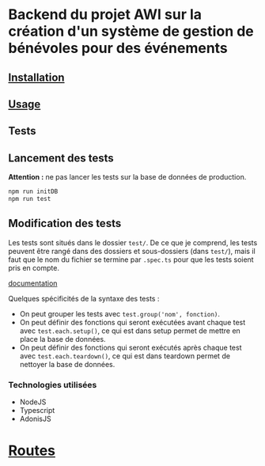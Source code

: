 # Backend du projet AWI sur la création d'un système de gestion de bénévoles pour des événements

## [Installation](./Documentation/GettingStarted/Installation.md)

## [Usage](./Documentation/GettingStarted/Usage.md)


## Tests

## Lancement des tests

**Attention :** ne pas lancer les tests sur la base de données de production.

```bash
npm run initDB
npm run test
```

## Modification des tests

Les tests sont situés dans le dossier `test/`. De ce que je comprend, les tests peuvent être rangé dans des dossiers et sous-dossiers (dans `test/`), mais il faut que le nom du fichier se termine par `.spec.ts` pour que les tests soient pris en compte.

[documentation](https://japa.dev/docs/reference/test)

Quelques spécificités de la syntaxe des tests :
- On peut grouper les tests avec `test.group('nom', fonction)`.
- On peut définir des fonctions qui seront exécutées avant chaque test avec `test.each.setup()`, ce qui est dans setup permet de mettre en place la base de données.
- On peut définir des fonctions qui seront exécutés après chaque test avec `test.each.teardown()`, ce qui est dans teardown permet de nettoyer la base de données.


### Technologies utilisées


- NodeJS
- Typescript
- AdonisJS

# [Routes](./Documentation/Routes/Routes.md)
